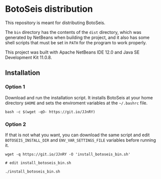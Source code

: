 # BotoSeis distribution

This repository is meant for distributing BotoSeis.

The `bin` directory has the contents of the `dist` directory, which was generated by NetBeans when building the project, and it also has some shell scripts that must be set in `PATH` for the program to work properly.

This project was built with Apache NetBeans IDE 12.0 and Java SE Development Kit 11.0.8.

## Installation

### Option 1
Download and run the installation script. It installs BotoSeis at your home directory `$HOME` and sets the enviroment variables at the `~/.bashrc` file.
```
bash -c $(wget -qO- https://git.io/JJnRY)
```

### Option 2
If that is not what you want, you can download the same script and edit `BOTOSEIS_INSTALL_DIR` and `ENV_VAR_SETTINGS_FILE` variables before running it.
```
wget -q https://git.io/JJnRY -O 'install_botoseis_bin.sh'

# edit install_botoseis_bin.sh

./install_botoseis_bin.sh
```
